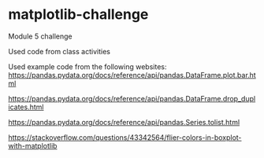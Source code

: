 # matplotlib-challenge
Module 5 challenge

Used code from class activities 

Used example code from the following websites:
https://pandas.pydata.org/docs/reference/api/pandas.DataFrame.plot.bar.html

https://pandas.pydata.org/docs/reference/api/pandas.DataFrame.drop_duplicates.html

https://pandas.pydata.org/docs/reference/api/pandas.Series.tolist.html

https://stackoverflow.com/questions/43342564/flier-colors-in-boxplot-with-matplotlib
